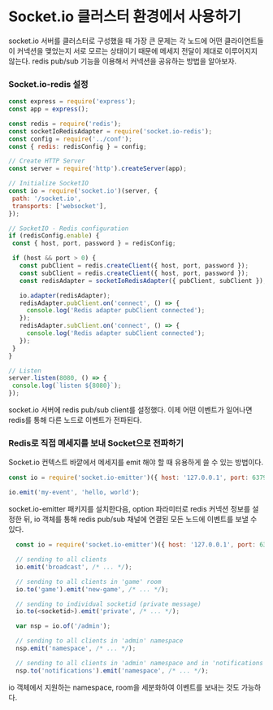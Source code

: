 # Socket.io 클러스터 환경에서 사용하기

socket.io 서버를 클러스터로 구성했을 때 가장 큰 문제는
각 노드에 어떤 클라이언트들이 커넥션을 맺었는지 서로 모르는 상태이기 때문에 메세지 전달이 제대로 이루어지지 않는다.
redis pub/sub 기능을 이용해서 커넥션을 공유하는 방법을 알아보자.

### Socket.io-redis 설정
 ```js
const express = require('express');
const app = express();

const redis = require('redis');
const socketIoRedisAdapter = require('socket.io-redis');
const config = require('../conf');
const { redis: redisConfig } = config;

// Create HTTP Server
const server = require('http').createServer(app);

// Initialize SocketIO
const io = require('socket.io')(server, {
  path: '/socket.io',
  transports: ['websocket'],
});

// SocketIO - Redis configuration
if (redisConfig.enable) {
  const { host, port, password } = redisConfig;

  if (host && port > 0) {
    const pubClient = redis.createClient({ host, port, password });
    const subClient = redis.createClient({ host, port, password });
    const redisAdapter = socketIoRedisAdapter({ pubClient, subClient });

    io.adapter(redisAdapter);
    redisAdapter.pubClient.on('connect', () => {
      console.log('Redis adapter pubClient connected');
    });
    redisAdapter.subClient.on('connect', () => {
      console.log('Redis adapter subClient connected');
    });
  }
}

// Listen
server.listen(8080, () => {
  console.log(`listen ${8080}`);
});
```

socket.io 서버에 redis pub/sub client를 설정했다.
이제 어떤 이벤트가 일어나면 redis를 통해 다른 노드로 이벤트가 전파된다.

### Redis로 직접 메세지를 보내 Socket으로 전파하기
Socket.io 컨텍스트 바깥에서 메세지를 emit 해야 할 때 유용하게 쓸 수 있는 방법이다.

```js
const io = require('socket.io-emitter')({ host: '127.0.0.1', port: 6379 });

io.emit('my-event', 'hello, world');
```
socket.io-emitter 패키지를 설치한다음, option 파라미터로 redis 커넥션 정보를 설정한 뒤,
io 객체를 통해 redis pub/sub 채널에 연결된 모든 노드에 이벤트를 보낼 수 있다.

```js
  const io = require('socket.io-emitter')({ host: '127.0.0.1', port: 6379 });

  // sending to all clients
  io.emit('broadcast', /* ... */);

  // sending to all clients in 'game' room
  io.to('game').emit('new-game', /* ... */);

  // sending to individual socketid (private message)
  io.to(<socketid>).emit('private', /* ... */);

  var nsp = io.of('/admin');

  // sending to all clients in 'admin' namespace
  nsp.emit('namespace', /* ... */);

  // sending to all clients in 'admin' namespace and in 'notifications' room
  nsp.to('notifications').emit('namespace', /* ... */);
```
io 객체에서 지원하는 namespace, room을 세분화하여 이벤트를 보내는 것도 가능하다.
